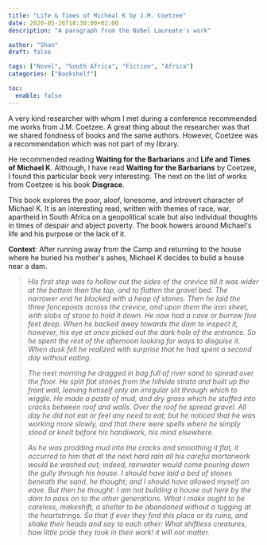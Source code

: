 ```yaml
---
title: "Life & Times of Micheal K by J.M. Coetzee"
date: 2020-05-26T18:30:00+02:00
description: "A paragraph from the Nobel Laureate's work"

author: "Shan"
draft: false

tags: ["Novel", "South Africa", "Fiction", "Africa"]
categories: ["Bookshelf"]

toc:
  enable: false
---
```

<!--more-->
A very kind researcher with whom I met during a conference recommended me works from J.M. Coetzee. A great thing about the researcher was that we shared fondness of books and the same authors. However, Coetzee was a recommendation which was not part of my library.

He recommended reading __Waiting for the Barbarians__ and __Life and Times of Michael K__. Although, I have read __Waiting for the Barbarians__ by Coetzee, I found this particular book very interesting. The next on the list of works from Coetzee is his book __Disgrace__.

This book explores the poor, aloof, lonesome, and introvert character of Michael K. It is an interesting read, written with themes of race, war, apartheid in South Africa on a geopolitical scale but also individual thoughts in times of despair and abject poverty. The book howers around Michael's life and his purpose or the lack of it.

__Context__: After running away from the Camp and returning to the house where he buried his mother's ashes, Michael K decides to build a house near a dam.

> _His first step was to hollow out the sides of the crevice till it was wider at the bottom than the top, and to flatten the gravel bed. The narrower end he blocked with a heap of stones. Then he laid the three fenceposts across the crevice, and upon them the iron sheet, with slabs of stone to hold it down. He now had a cave or burrow five feet deep. When he backed away towards the dam to inspect it, however, his eye at once picked out the dark hole of the entrance. So he spent the rest of the afternoon looking for ways to disguise it. When dusk fell he realized with surprise that he had spent a second day without eating._
>
> _The next morning he dragged in bag full of river sand to spread over the floor. He split flat stones from the hillside strata and built up the front wall, leaving himself only an irregular slit through which to wiggle. He made a paste of mud, and dry grass which he stuffed into cracks between roof and walls. Over the roof he spread gravel. All day he did not eat or feel any need to eat; but he noticed that he was working more slowly, and that there were spells where he simply stood or knelt before his handiwork, his mind elsewhere._
>
> _As he was prodding mud into the cracks and smoothing it flat, it occurred to him that at the next hard rain all his careful mortarwork would be washed out; indeed, rainwater would come pouring down the gully through his house. I should have laid a bed of stones beneath the sand, he thought; and I should have allowed myself on eave. But then he thought: I am not building a house out here by the dam to pass on to the other generations. What I make ought to be careless, makeshift, a shelter to be abandoned without a tugging at the heartstrings. So that if ever they find this place or its ruins, and shake their heads and say to each other: What shiftless creatures, how little pride they took in their work! it will not matter._